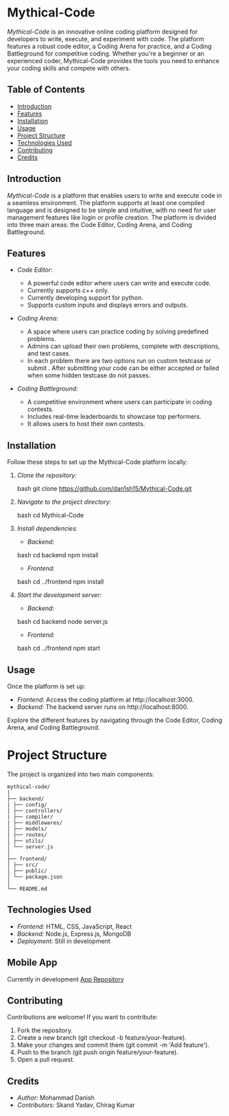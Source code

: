 # Mythical-Code

*Mythical-Code* is an innovative online coding platform designed for developers to write, execute, and experiment with code. The platform features a robust code editor, a Coding Arena for practice, and a Coding Battleground for competitive coding. Whether you're a beginner or an experienced coder, Mythical-Code provides the tools you need to enhance your coding skills and compete with others.

## Table of Contents
- [Introduction](#introduction)
- [Features](#features)
- [Installation](#installation)
- [Usage](#usage)
- [Project Structure](#project-structure)
- [Technologies Used](#technologies-used)
- [Contributing](#contributing)
- [Credits](#credits)

## Introduction

*Mythical-Code* is a platform that enables users to write and execute code in a seamless environment. The platform supports at least one compiled language and is designed to be simple and intuitive, with no need for user management features like login or profile creation. The platform is divided into three main areas: the Code Editor, Coding Arena, and Coding Battleground.

## Features

- *Code Editor:*
  - A powerful code editor where users can write and execute code.
  - Currently supports c++ only.
  - Currently developing support for python.
  - Supports custom inputs and displays errors and outputs.

- *Coding Arena:*
  - A space where users can practice coding by solving predefined problems.
  - Admins can upload their own problems, complete with descriptions, and test cases.
  - In each problem there are two options  run on custom testcase  or submit . After submitting your code can be either accepted or failed when some hidden testcase do not passes.

- *Coding Battleground:*
  - A competitive environment where users can participate in coding contests.
  - Includes real-time leaderboards to showcase top performers.
  - It allows users to host their own contests.

## Installation

Follow these steps to set up the Mythical-Code platform locally:

1. *Clone the repository:*

    bash
    git clone https://github.com/dan1sh15/Mythical-Code.git
    

2. *Navigate to the project directory:*

    bash
    cd Mythical-Code
    

3. *Install dependencies:*

    - *Backend:*

    bash
    cd backend
    npm install
    

    - *Frontend:*

    bash
    cd ../frontend
    npm install
    

4. *Start the development server:*

    - *Backend:*

    bash
    cd backend
    node server.js
    

    - *Frontend:*

    bash
    cd ../frontend
    npm start
    

## Usage

Once the platform is set up:

- *Frontend:* Access the coding platform at http://localhost:3000.
- *Backend:* The backend server runs on http://localhost:8000.

Explore the different features by navigating through the Code Editor, Coding Arena, and Coding Battleground.

# Project Structure

The project is organized into two main components:
```
mythical-code/
│
├── backend/
| ├── config/
│ ├── controllers/
| ├── compiler/
| ├── middlewares/
│ ├── models/
│ ├── routes/
│ ├── utils/
│ └── server.js
│
├── frontend/
│ ├── src/
│ ├── public/
│ └── package.json
│
└── README.md
```

## Technologies Used

- *Frontend:* HTML, CSS, JavaScript, React
- *Backend:* Node.js, Express.js, MongoDB
- *Deployment:* Still in development

## Mobile App

Currently in development
[App Repository](https://github.com/Chirag-kumar-singh/Mythical-Code-Mobile-App)

## Contributing

Contributions are welcome! If you want to contribute:

1. Fork the repository.
2. Create a new branch (git checkout -b feature/your-feature).
3. Make your changes and commit them (git commit -m 'Add feature').
4. Push to the branch (git push origin feature/your-feature).
5. Open a pull request.



## Credits

- *Author:* Mohammad Danish
- *Contributors:* Skand Yadav, Chirag Kumar
